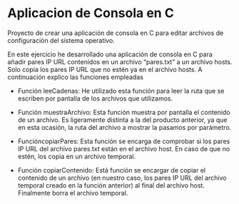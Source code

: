 # Aplicacion de Consola en C
Proyecto de crear una aplicación de consola en C para editar archivos de configuración del sistema operativo.

En este ejercicio he desarrollado una aplicación de consola en C para añadir pares IP URL contenidos en un archivo “pares.txt” a un archivo hosts. Solo copia los pares IP URL que no estén ya en el archivo hosts.
A continuación explico las funciones empleadas

-	Función leeCadenas: He utilizado esta función para leer la ruta que se escriben por pantalla de los archivos que utilizamos.

-	Función muestraArchivo: Esta función muestra por pantalla el contenido de un archivo. Es ligeramente distinta a la del producto anterior, ya que en esta ocasión, la ruta del archivo a mostrar la pasamos por parámetro.

-	FuncióncopiarPares: Esta función se encarga de comprobar si los pares IP URL del archivo pares.txt están en el archivo host. En caso de que no estén, los copia en un archivo temporal.

-	Función copiarContenido: Está función se encargar de copiar el contenido de un archivo (en nuestro caso, los pares IP URL del archivo temporal creado en la función anterior) al final del archivo host. Finalmente borra el archivo temporal.
